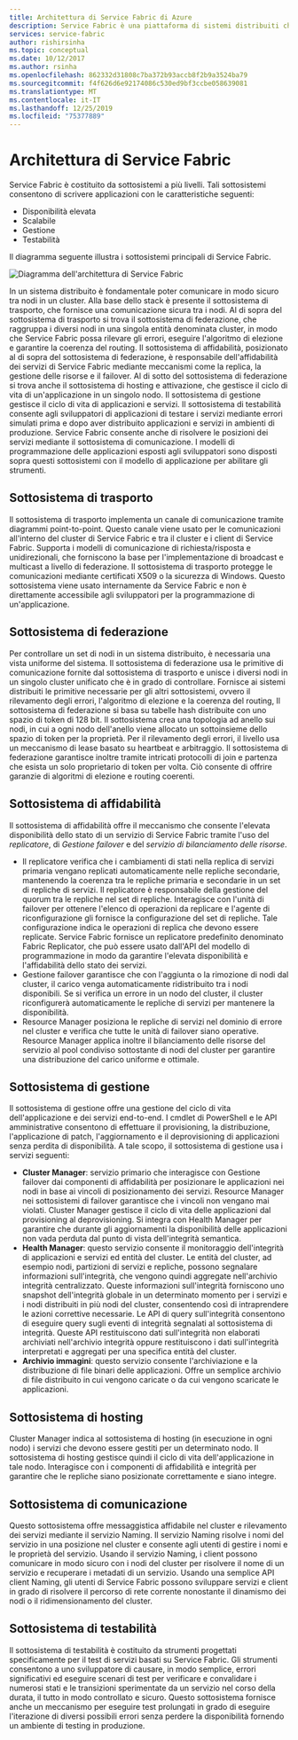 ```yaml
---
title: Architettura di Service Fabric di Azure
description: Service Fabric è una piattaforma di sistemi distribuiti che consente di creare applicazioni scalabili, affidabili e facilmente gestibili per il cloud. Questo articolo illustra l'architettura di Service Fabric.
services: service-fabric
author: rishirsinha
ms.topic: conceptual
ms.date: 10/12/2017
ms.author: rsinha
ms.openlocfilehash: 862332d31808c7ba372b93accb8f2b9a3524ba79
ms.sourcegitcommit: f4f626d6e92174086c530ed9bf3ccbe058639081
ms.translationtype: MT
ms.contentlocale: it-IT
ms.lasthandoff: 12/25/2019
ms.locfileid: "75377889"
---
```

# <a name="service-fabric-architecture"></a>Architettura di Service Fabric
Service Fabric è costituito da sottosistemi a più livelli. Tali sottosistemi consentono di scrivere applicazioni con le caratteristiche seguenti:

* Disponibilità elevata
* Scalabile
* Gestione
* Testabilità

Il diagramma seguente illustra i sottosistemi principali di Service Fabric.

![Diagramma dell'architettura di Service Fabric](media/service-fabric-architecture/service-fabric-architecture.png)

In un sistema distribuito è fondamentale poter comunicare in modo sicuro tra nodi in un cluster. Alla base dello stack è presente il sottosistema di trasporto, che fornisce una comunicazione sicura tra i nodi. Al di sopra del sottosistema di trasporto si trova il sottosistema di federazione, che raggruppa i diversi nodi in una singola entità denominata cluster, in modo che Service Fabric possa rilevare gli errori, eseguire l'algoritmo di elezione e garantire la coerenza del routing. Il sottosistema di affidabilità, posizionato al di sopra del sottosistema di federazione, è responsabile dell'affidabilità dei servizi di Service Fabric mediante meccanismi come la replica, la gestione delle risorse e il failover. Al di sotto del sottosistema di federazione si trova anche il sottosistema di hosting e attivazione, che gestisce il ciclo di vita di un'applicazione in un singolo nodo. Il sottosistema di gestione gestisce il ciclo di vita di applicazioni e servizi. Il sottosistema di testabilità consente agli sviluppatori di applicazioni di testare i servizi mediante errori simulati prima e dopo aver distribuito applicazioni e servizi in ambienti di produzione. Service Fabric consente anche di risolvere le posizioni dei servizi mediante il sottosistema di comunicazione. I modelli di programmazione delle applicazioni esposti agli sviluppatori sono disposti sopra questi sottosistemi con il modello di applicazione per abilitare gli strumenti.

## <a name="transport-subsystem"></a>Sottosistema di trasporto
Il sottosistema di trasporto implementa un canale di comunicazione tramite diagrammi point-to-point. Questo canale viene usato per le comunicazioni all'interno del cluster di Service Fabric e tra il cluster e i client di Service Fabric. Supporta i modelli di comunicazione di richiesta/risposta e unidirezionali, che forniscono la base per l'implementazione di broadcast e multicast a livello di federazione. Il sottosistema di trasporto protegge le comunicazioni mediante certificati X509 o la sicurezza di Windows. Questo sottosistema viene usato internamente da Service Fabric e non è direttamente accessibile agli sviluppatori per la programmazione di un'applicazione.

## <a name="federation-subsystem"></a>Sottosistema di federazione
Per controllare un set di nodi in un sistema distribuito, è necessaria una vista uniforme del sistema. Il sottosistema di federazione usa le primitive di comunicazione fornite dal sottosistema di trasporto e unisce i diversi nodi in un singolo cluster unificato che è in grado di controllare. Fornisce ai sistemi distribuiti le primitive necessarie per gli altri sottosistemi, ovvero il rilevamento degli errori, l'algoritmo di elezione e la coerenza del routing, Il sottosistema di federazione si basa su tabelle hash distribuite con uno spazio di token di 128 bit. Il sottosistema crea una topologia ad anello sui nodi, in cui a ogni nodo dell'anello viene allocato un sottoinsieme dello spazio di token per la proprietà. Per il rilevamento degli errori, il livello usa un meccanismo di lease basato su heartbeat e arbitraggio. Il sottosistema di federazione garantisce inoltre tramite intricati protocolli di join e partenza che esista un solo proprietario di token per volta. Ciò consente di offrire garanzie di algoritmi di elezione e routing coerenti.

## <a name="reliability-subsystem"></a>Sottosistema di affidabilità
Il sottosistema di affidabilità offre il meccanismo che consente l'elevata disponibilità dello stato di un servizio di Service Fabric tramite l'uso del *replicatore*, di *Gestione failover* e del *servizio di bilanciamento delle risorse*.

* Il replicatore verifica che i cambiamenti di stati nella replica di servizi primaria vengano replicati automaticamente nelle repliche secondarie, mantenendo la coerenza tra le repliche primaria e secondarie in un set di repliche di servizi. Il replicatore è responsabile della gestione del quorum tra le repliche nel set di repliche. Interagisce con l'unità di failover per ottenere l'elenco di operazioni da replicare e l'agente di riconfigurazione gli fornisce la configurazione del set di repliche. Tale configurazione indica le operazioni di replica che devono essere replicate. Service Fabric fornisce un replicatore predefinito denominato Fabric Replicator, che può essere usato dall'API del modello di programmazione in modo da garantire l'elevata disponibilità e l'affidabilità dello stato dei servizi.
* Gestione failover garantisce che con l'aggiunta o la rimozione di nodi dal cluster, il carico venga automaticamente ridistribuito tra i nodi disponibili. Se si verifica un errore in un nodo del cluster, il cluster riconfigurerà automaticamente le repliche di servizi per mantenere la disponibilità.
* Resource Manager posiziona le repliche di servizi nel dominio di errore nel cluster e verifica che tutte le unità di failover siano operative. Resource Manager applica inoltre il bilanciamento delle risorse del servizio al pool condiviso sottostante di nodi del cluster per garantire una distribuzione del carico uniforme e ottimale.

## <a name="management-subsystem"></a>Sottosistema di gestione
Il sottosistema di gestione offre una gestione del ciclo di vita dell'applicazione e dei servizi end-to-end. I cmdlet di PowerShell e le API amministrative consentono di effettuare il provisioning, la distribuzione, l'applicazione di patch, l'aggiornamento e il deprovisioning di applicazioni senza perdita di disponibilità. A tale scopo, il sottosistema di gestione usa i servizi seguenti:

* **Cluster Manager**: servizio primario che interagisce con Gestione failover dai componenti di affidabilità per posizionare le applicazioni nei nodi in base ai vincoli di posizionamento dei servizi. Resource Manager nei sottosistemi di failover garantisce che i vincoli non vengano mai violati. Cluster Manager gestisce il ciclo di vita delle applicazioni dal provisioning al deprovisioning. Si integra con Health Manager per garantire che durante gli aggiornamenti la disponibilità delle applicazioni non vada perduta dal punto di vista dell'integrità semantica.
* **Health Manager**: questo servizio consente il monitoraggio dell'integrità di applicazioni e servizi ed entità del cluster. Le entità del cluster, ad esempio nodi, partizioni di servizi e repliche, possono segnalare informazioni sull'integrità, che vengono quindi aggregate nell'archivio integrità centralizzato. Queste informazioni sull'integrità forniscono uno snapshot dell'integrità globale in un determinato momento per i servizi e i nodi distribuiti in più nodi del cluster, consentendo così di intraprendere le azioni correttive necessarie. Le API di query sull'integrità consentono di eseguire query sugli eventi di integrità segnalati al sottosistema di integrità. Queste API restituiscono dati sull'integrità non elaborati archiviati nell'archivio integrità oppure restituiscono i dati sull'integrità interpretati e aggregati per una specifica entità del cluster.
* **Archivio immagini**: questo servizio consente l'archiviazione e la distribuzione di file binari delle applicazioni. Offre un semplice archivio di file distribuito in cui vengono caricate o da cui vengono scaricate le applicazioni.

## <a name="hosting-subsystem"></a>Sottosistema di hosting
Cluster Manager indica al sottosistema di hosting (in esecuzione in ogni nodo) i servizi che devono essere gestiti per un determinato nodo. Il sottosistema di hosting gestisce quindi il ciclo di vita dell'applicazione in tale nodo. Interagisce con i componenti di affidabilità e integrità per garantire che le repliche siano posizionate correttamente e siano integre.

## <a name="communication-subsystem"></a>Sottosistema di comunicazione
Questo sottosistema offre messaggistica affidabile nel cluster e rilevamento dei servizi mediante il servizio Naming. Il servizio Naming risolve i nomi del servizio in una posizione nel cluster e consente agli utenti di gestire i nomi e le proprietà del servizio. Usando il servizio Naming, i client possono comunicare in modo sicuro con i nodi del cluster per risolvere il nome di un servizio e recuperare i metadati di un servizio. Usando una semplice API client Naming, gli utenti di Service Fabric possono sviluppare servizi e client in grado di risolvere il percorso di rete corrente nonostante il dinamismo dei nodi o il ridimensionamento del cluster.

## <a name="testability-subsystem"></a>Sottosistema di testabilità
Il sottosistema di testabilità è costituito da strumenti progettati specificamente per il test di servizi basati su Service Fabric. Gli strumenti consentono a uno sviluppatore di causare, in modo semplice, errori significativi ed eseguire scenari di test per verificare e convalidare i numerosi stati e le transizioni sperimentate da un servizio nel corso della durata, il tutto in modo controllato e sicuro. Questo sottosistema fornisce anche un meccanismo per eseguire test prolungati in grado di eseguire l'iterazione di diversi possibili errori senza perdere la disponibilità fornendo un ambiente di testing in produzione.

